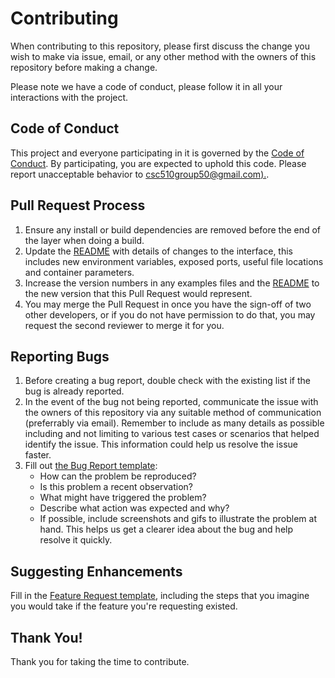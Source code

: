 # Contributing

When contributing to this repository, please first discuss the change you wish to make via issue,
email, or any other method with the owners of this repository before making a change.

Please note we have a code of conduct, please follow it in all your interactions with the project.

## Code of Conduct

This project and everyone participating in it is governed by the [Code of Conduct](CODE_OF_CONDUCT.md). By participating, you are expected to uphold this code. Please report unacceptable behavior to [csc510group50@gmail.com).](mailto:csc510group50@gmail.com).

## Pull Request Process

1. Ensure any install or build dependencies are removed before the end of the layer when doing a
   build.
2. Update the [README](README.md) with details of changes to the interface, this includes new environment
   variables, exposed ports, useful file locations and container parameters.
3. Increase the version numbers in any examples files and the [README](README.md) to the new version that this
   Pull Request would represent.
4. You may merge the Pull Request in once you have the sign-off of two other developers, or if you
   do not have permission to do that, you may request the second reviewer to merge it for you.

## Reporting Bugs

1. Before creating a bug report, double check with the existing list if the bug is already reported.
2. In the event of the bug not being reported, communicate the issue with the owners of this repository via any suitable method of communication (preferrably via email). Remember to include as many details as possible including and not limiting to various test cases or scenarios that helped identify the issue. This information could help us resolve the issue faster.
3. Fill out [the Bug Report template](https://github.com/nehajaideep/WolfTrack2.0/blob/Group10StableBranch/issue_templates/Bug_Report.md):
   - How can the problem be reproduced?
   - Is this problem a recent observation?
   - What might have triggered the problem?
   - Describe what action was expected and why?
   - If possible, include screenshots and gifs to illustrate the problem at hand. This helps us get a clearer idea about the bug and help resolve it quickly.

## Suggesting Enhancements

Fill in the [Feature Request template](https://github.com/nehajaideep/WolfTrack2.0/blob/Group10StableBranch/issue_templates/Feature_Request.md), including the steps that you imagine you would take if the feature you're requesting existed.

## Thank You!

Thank you for taking the time to contribute.

